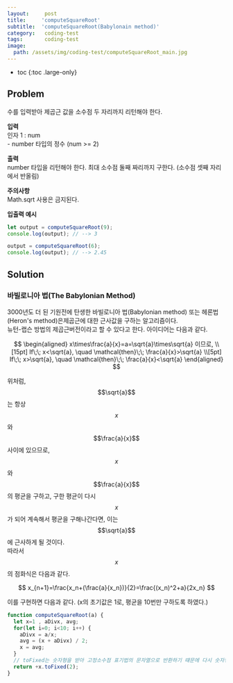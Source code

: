 ```yaml
---
layout:     post
title:     'computeSquareRoot'
subtitle:  'computeSquareRoot(Babylonain method)'
category:   coding-test
tags:       coding-test
image: 
  path: /assets/img/coding-test/computeSquareRoot_main.jpg
---
```


* toc
{:toc .large-only}

## Problem

수를 입력받아 제곱근 값을 소수점 두 자리까지 리턴해야 한다.


**입력** <br>
인자 1 : num <br>
\- number 타입의 정수 (num >= 2)


**출력** <br>
number 타입을 리턴해야 한다.
최대 소수점 둘째 짜리까지 구한다. (소수점 셋째 자리에서 반올림)

**주의사항** <br>
Math.sqrt 사용은 금지된다.


**입출력 예시**
~~~js
let output = computeSquareRoot(9);
console.log(output); // --> 3

output = computeSquareRoot(6);
console.log(output); // --> 2.45
~~~

## Solution

### 바빌로니아 법(The Babylonian Method)

 3000년도 더 된 기원전에 탄생한 바빌로니아 법(Babylonian method) 또는 헤론법(Heron's method)은제곱근에 대한 근사값을 구하는 알고리즘이다.<br> 
뉴턴-랩슨 방법의 제곱근버전이라고 할 수 있다고 한다. 아이디어는 다음과 같다.

$$
\begin{aligned}
x\times\frac{a}{x}=a=\sqrt{a}\times\sqrt{a} 이므로, \\[15pt]
If\;\; x<\sqrt{a}, \quad \mathcal{then}\;\;  \frac{a}{x}>\sqrt{a} \\[5pt]
If\;\; x>\sqrt{a}, \quad \mathcal{then}\;\;  \frac{a}{x}<\sqrt{a}
\end{aligned}
$$ 

위처럼, $$\sqrt{a}$$는 항상 $$x$$와 $$\frac{a}{x}$$ 사이에 있으므로, <br>
$$x$$와 $$\frac{a}{x}$$의 평균을 구하고, 구한 평균이 다시 $$x$$가 되어 계속해서 평균을 구해나간다면, 이는 $$\sqrt{a}$$에 근사하게 될 것이다.<br>
따라서 $$x$$의 점화식은 다음과 같다.

$$
x_{n+1}=\frac{x_n+(\frac{a}{x_n})}{2}=\frac{(x_n)^2+a}{2x_n}
$$ 

이를 구현하면 다음과 같다. (x의 초기값은 1로, 평균을 10번만 구하도록 하였다.)

~~~js
function computeSquareRoot(a) { 
  let x=1 , aDivx, avg; 
  for(let i=0; i<10; i++) { 
    aDivx = a/x;
    avg = (x + aDivx) / 2; 
    x = avg;
  } 
  // toFixed는 숫자형을 받아 고정소수점 표기법의 문자열으로 반환하기 떄문에 다시 숫자형으로 바꿔주어야한다. (단항연산자+ 사용)
  return +x.toFixed(2); 
}
~~~